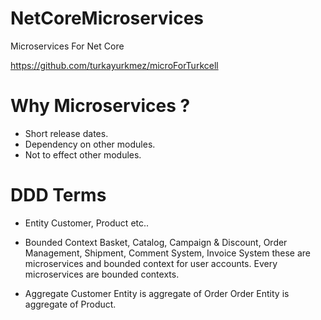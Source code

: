 # NetCoreMicroservices
Microservices For Net Core

https://github.com/turkayurkmez/microForTurkcell

# Why Microservices ?
- Short release dates.
- Dependency on other modules.
- Not to effect other modules.

# DDD Terms
- Entity
    Customer, Product etc..

- Bounded Context
    Basket, Catalog, Campaign & Discount, Order Management, Shipment, Comment System, Invoice System
    these are microservices and bounded context for user accounts.
    Every microservices are bounded contexts.

- Aggregate
    Customer Entity is aggregate of Order
    Order Entity is aggregate of Product.